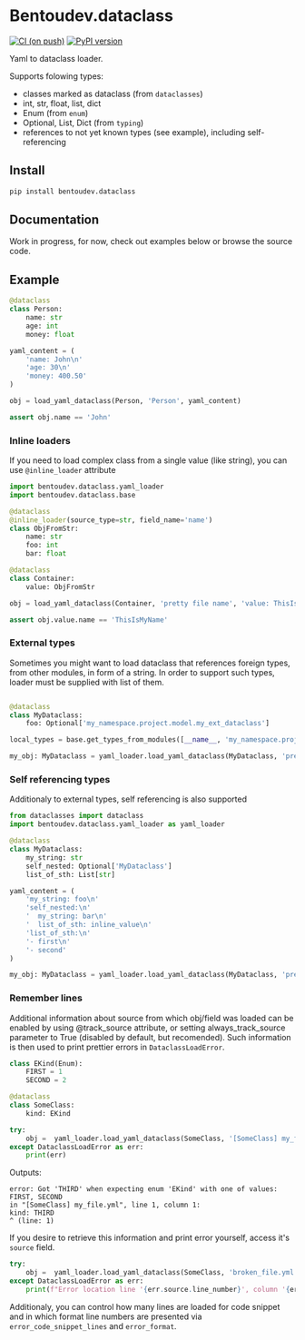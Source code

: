 # Bentoudev.dataclass

[![CI (on push)](https://github.com/BentouDev/Bentoudev.dataclass/actions/workflows/python-ci.yml/badge.svg)](https://github.com/BentouDev/Bentoudev.dataclass/actions/workflows/python-ci.yml) [![PyPI version](https://badge.fury.io/py/bentoudev.dataclass.svg)](https://badge.fury.io/py/bentoudev.dataclass)

Yaml to dataclass loader.

Supports folowing types:
- classes marked as dataclass (from ``dataclasses``)
- int, str, float, list, dict
- Enum (from ``enum``)
- Optional, List, Dict (from ``typing``)
- references to not yet known types (see example), including self-referencing

## Install
```sh
pip install bentoudev.dataclass
```

## Documentation
Work in progress, for now, check out examples below or browse the source code.

## Example

```python
@dataclass
class Person:
    name: str
    age: int
    money: float

yaml_content = (
    'name: John\n'
    'age: 30\n'
    'money: 400.50'
)

obj = load_yaml_dataclass(Person, 'Person', yaml_content)

assert obj.name == 'John'
```

### Inline loaders
If you need to load complex class from a single value (like string), you can use ``@inline_loader`` attribute

```python
import bentoudev.dataclass.yaml_loader
import bentoudev.dataclass.base

@dataclass
@inline_loader(source_type=str, field_name='name')
class ObjFromStr:
    name: str
    foo: int
    bar: float

@dataclass
class Container:
    value: ObjFromStr

obj = load_yaml_dataclass(Container, 'pretty file name', 'value: ThisIsMyName')

assert obj.value.name == 'ThisIsMyName'
```
### External types
Sometimes you might want to load dataclass that references foreign types, from other modules, in form of a string. In order to support such types, loader must be supplied with list of them.
```python

@dataclass
class MyDataclass:
    foo: Optional['my_namespace.project.model.my_ext_dataclass']

local_types = base.get_types_from_modules([__name__, 'my_namespace.project.model.my_ext_dataclass'])

my_obj: MyDataclass = yaml_loader.load_yaml_dataclass(MyDataclass, 'pretty file name', yaml_content, ext_types=local_types)
```

### Self referencing types
Additionaly to external types, self referencing is also supported

```python
from dataclasses import dataclass
import bentoudev.dataclass.yaml_loader as yaml_loader

@dataclass
class MyDataclass:
    my_string: str
    self_nested: Optional['MyDataclass']
    list_of_sth: List[str]

yaml_content = (
    'my_string: foo\n'
    'self_nested:\n'
    '  my_string: bar\n'
    '  list_of_sth: inline_value\n'
    'list_of_sth:\n'
    '- first\n'
    '- second'
)

my_obj: MyDataclass = yaml_loader.load_yaml_dataclass(MyDataclass, 'pretty file name', yaml_content)
```
### Remember lines
Additional information about source from which obj/field was loaded can be enabled by using @track_source attribute, or setting always_track_source parameter to True (disabled by default, but recomended). Such information is then used to print prettier errors in ``DataclassLoadError``.

```python
class EKind(Enum):
    FIRST = 1
    SECOND = 2

@dataclass
class SomeClass:
    kind: EKind

try:
    obj =  yaml_loader.load_yaml_dataclass(SomeClass, '[SomeClass] my_file.yml', 'kind: THIRD', always_track_source=True)
except DataclassLoadError as err:
    print(err)
```
Outputs:
```
error: Got 'THIRD' when expecting enum 'EKind' with one of values: FIRST, SECOND
in "[SomeClass] my_file.yml", line 1, column 1:
kind: THIRD
^ (line: 1)
```

If you desire to retrieve this information and print error yourself, access it's ``source`` field.
```python
try:
    obj =  yaml_loader.load_yaml_dataclass(SomeClass, 'broken_file.yml', broken_yaml_content, always_track_source=True)
except DataclassLoadError as err:
    print(f"Error location line '{err.source.line_number}', column '{err.source.column_number}'")
```

Additionaly, you can control how many lines are loaded for code snippet and in which format line numbers are presented via ``error_code_snippet_lines`` and ``error_format``.
